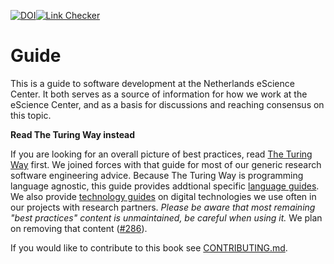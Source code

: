 [![DOI](https://zenodo.org/badge/DOI/10.5281/zenodo.4020564.svg)](https://doi.org/10.5281/zenodo.4020564)[![Link Checker](https://github.com/NLeSC/guide/actions/workflows/link-checker.yml/badge.svg)](https://github.com/NLeSC/guide/actions/workflows/link-checker.yml)

# Guide

This is a guide to software development at the Netherlands eScience Center.
It both serves as a source of information for how we work at the eScience
Center, and as a basis for discussions and reaching consensus on this topic.

**Read The Turing Way instead**

If you are looking for an overall picture of best practices, read
[The Turing Way](https://the-turing-way.netlify.app/index.html) first.
We joined forces with that guide for most of our generic research software
engineering advice.
Because The Turing Way is programming language agnostic, this guide provides
addtional specific
[language guides](language_guides/languages_overview.md).
We also provide [technology guides](technology/technology_overview.md) on digital technologies we use often in our projects with research partners.
*Please be aware that most remaining "best practices" content is unmaintained,
be careful when using it.*
We plan on removing that content ([#286](https://github.com/NLeSC/guide/issues/286)).

If you would like to contribute to this book see [CONTRIBUTING.md](CONTRIBUTING.md).
